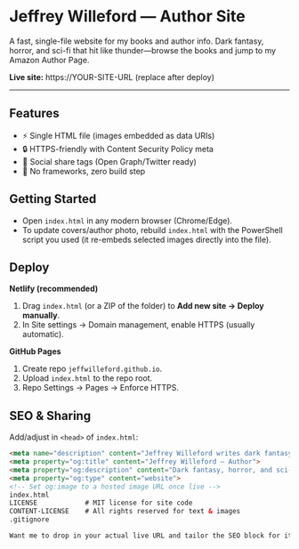 # Jeffrey Willeford — Author Site

A fast, single-file website for my books and author info. Dark fantasy, horror, and sci-fi that hit like thunder—browse the books and jump to my Amazon Author Page.

**Live site:** https://YOUR-SITE-URL (replace after deploy)

---

## Features
- ⚡ Single HTML file (images embedded as data URIs)
- 🔒 HTTPS-friendly with Content Security Policy meta
- 🔗 Social share tags (Open Graph/Twitter ready)
- 🧼 No frameworks, zero build step

## Getting Started
- Open `index.html` in any modern browser (Chrome/Edge).
- To update covers/author photo, rebuild `index.html` with the PowerShell script you used (it re-embeds selected images directly into the file).

## Deploy
**Netlify (recommended)**
1. Drag `index.html` (or a ZIP of the folder) to **Add new site → Deploy manually**.
2. In Site settings → Domain management, enable HTTPS (usually automatic).

**GitHub Pages**
1. Create repo `jeffwilleford.github.io`.
2. Upload `index.html` to the repo root.
3. Repo Settings → Pages → Enforce HTTPS.

## SEO & Sharing
Add/adjust in `<head>` of `index.html`:
```html
<meta name="description" content="Jeffrey Willeford writes dark fantasy, horror, and sci-fi that hit like thunder. Browse books and start your next obsession.">
<meta property="og:title" content="Jeffrey Willeford — Author">
<meta property="og:description" content="Dark fantasy, horror, and sci-fi that hit like thunder.">
<meta property="og:type" content="website">
<!-- Set og:image to a hosted image URL once live -->
index.html
LICENSE            # MIT license for site code
CONTENT-LICENSE    # All rights reserved for text & images
.gitignore

Want me to drop in your actual live URL and tailor the SEO block for it?
